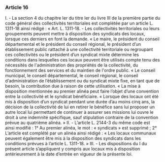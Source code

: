 ### Article 16
I. - La section 4 du chapitre Ier du titre Ier du livre III de la première partie du code général
des collectivités territoriales est complétée par un article L. 1311-18 ainsi rédigé :
« Art. L. 1311-18. - Les collectivités territoriales ou leurs groupements peuvent mettre à
disposition des syndicats des locaux, lorsque ces derniers en font la demande.
« Le maire, le président du conseil départemental et le président du conseil régional, le
président d’un établissement public rattaché à une collectivité territoriale ou regroupant ces
collectivités ou le président d’un syndicat mixte détermine les conditions dans lesquelles ces
locaux peuvent être utilisés compte tenu des nécessités de l'administration des propriétés de la
collectivité, du fonctionnement des services et du maintien de l'ordre public.
« Le conseil municipal, le conseil départemental, le conseil régional, le conseil
d‘administration de l’établissement ou du syndicat mixte fixe, en tant que de besoin, la
contribution due à raison de cette utilisation.
« La mise à disposition mentionnée au premier alinéa peut faire l’objet d’une convention
entre la collectivité et le syndicat bénéficiaire.
« Lorsque des locaux ont été mis à disposition d’un syndicat pendant une durée d’au
moins cinq ans, la décision de la collectivité de lui en retirer le bénéfice sans lui proposer un
autre local lui permettant de continuer à assurer ses missions lui ouvre le droit à une indemnité
spécifique, sauf stipulation contraire de la convention prévue au quatrième alinéa. »
II. - L’article L. 2144-3 du même code est ainsi modifié :
1° Au premier alinéa, le mot : « syndicats » est supprimé ;
2° L’article est complété par un alinéa ainsi rédigé :
« Les locaux communaux peuvent également être mis à la disposition des syndicats dans
les conditions prévues à l’article L. 1311-18. »
III. - Les dispositions du I du présent article s’appliquent y compris aux locaux mis à
disposition antérieurement à la date d’entrée en vigueur de la présente loi.

